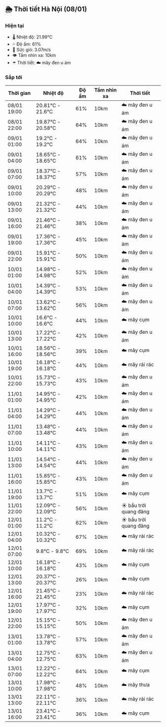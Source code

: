 ## 🌦️ Thời tiết Hà Nội (08/01)

### Hiện tại

- 🌡️ Nhiệt độ: 21.99℃
- 💦 Độ ẩm: 61%
- 💨 Sức gió: 3.07m/s
- 👁️ Tầm nhìn xa: 10km
- ☂️ Thời tiết: ☁️ mây đen u ám

### Sắp tới

| Thời gian | Nhiệt độ | Độ ẩm | Tầm nhìn xa | Thời tiết |
| --- | --- | --- | --- | --- |
| 08/01 19:00 | 20.81℃ - 21.6℃ | 61% | 10km | ☁️ mây đen u ám |
| 08/01 22:00 | 19.87℃ - 20.58℃ | 64% | 10km | ☁️ mây đen u ám |
| 09/01 01:00 | 19.2℃ - 19.2℃ | 64% | 10km | ☁️ mây đen u ám |
| 09/01 04:00 | 18.65℃ - 18.65℃ | 61% | 10km | ☁️ mây đen u ám |
| 09/01 07:00 | 18.37℃ - 18.37℃ | 57% | 10km | ☁️ mây đen u ám |
| 09/01 10:00 | 20.29℃ - 20.29℃ | 48% | 10km | ☁️ mây đen u ám |
| 09/01 13:00 | 21.32℃ - 21.32℃ | 44% | 10km | ☁️ mây đen u ám |
| 09/01 16:00 | 21.46℃ - 21.46℃ | 38% | 10km | ☁️ mây đen u ám |
| 09/01 19:00 | 17.36℃ - 17.36℃ | 45% | 10km | ☁️ mây đen u ám |
| 09/01 22:00 | 15.91℃ - 15.91℃ | 50% | 10km | ☁️ mây đen u ám |
| 10/01 01:00 | 14.98℃ - 14.98℃ | 52% | 10km | ☁️ mây đen u ám |
| 10/01 04:00 | 14.39℃ - 14.39℃ | 53% | 10km | ☁️ mây đen u ám |
| 10/01 07:00 | 13.62℃ - 13.62℃ | 56% | 10km | ☁️ mây đen u ám |
| 10/01 10:00 | 16.6℃ - 16.6℃ | 44% | 10km | ☁️ mây cụm |
| 10/01 13:00 | 17.22℃ - 17.22℃ | 42% | 10km | ☁️ mây đen u ám |
| 10/01 16:00 | 18.56℃ - 18.56℃ | 39% | 10km | ☁️ mây cụm |
| 10/01 19:00 | 16.18℃ - 16.18℃ | 44% | 10km | ☁️ mây rải rác |
| 10/01 22:00 | 15.73℃ - 15.73℃ | 43% | 10km | ☁️ mây đen u ám |
| 11/01 01:00 | 14.95℃ - 14.95℃ | 42% | 10km | ☁️ mây đen u ám |
| 11/01 04:00 | 14.29℃ - 14.29℃ | 44% | 10km | ☁️ mây đen u ám |
| 11/01 07:00 | 13.48℃ - 13.48℃ | 44% | 10km | ☁️ mây đen u ám |
| 11/01 10:00 | 14.11℃ - 14.11℃ | 43% | 10km | ☁️ mây đen u ám |
| 11/01 13:00 | 14.54℃ - 14.54℃ | 44% | 10km | ☁️ mây đen u ám |
| 11/01 16:00 | 15.85℃ - 15.85℃ | 43% | 10km | ☁️ mây đen u ám |
| 11/01 19:00 | 13.7℃ - 13.7℃ | 51% | 10km | ☁️ mây cụm |
| 11/01 22:00 | 12.09℃ - 12.09℃ | 56% | 10km | ☀️ bầu trời quang đãng |
| 12/01 01:00 | 11.2℃ - 11.2℃ | 62% | 10km | ☀️ bầu trời quang đãng |
| 12/01 04:00 | 10.32℃ - 10.32℃ | 67% | 10km | ☁️ mây rải rác |
| 12/01 07:00 | 9.8℃ - 9.8℃ | 69% | 10km | ☁️ mây rải rác |
| 12/01 10:00 | 16.18℃ - 16.18℃ | 43% | 10km | ☁️ mây cụm |
| 12/01 13:00 | 20.37℃ - 20.37℃ | 26% | 10km | ☁️ mây cụm |
| 12/01 16:00 | 21.45℃ - 21.45℃ | 23% | 10km | ☁️ mây rải rác |
| 12/01 19:00 | 17.97℃ - 17.97℃ | 32% | 10km | ☁️ mây cụm |
| 12/01 22:00 | 15.15℃ - 15.15℃ | 50% | 10km | ☁️ mây đen u ám |
| 13/01 01:00 | 13.78℃ - 13.78℃ | 57% | 10km | ☁️ mây đen u ám |
| 13/01 04:00 | 12.75℃ - 12.75℃ | 63% | 10km | ☁️ mây đen u ám |
| 13/01 07:00 | 12.22℃ - 12.22℃ | 64% | 10km | ☁️ mây cụm |
| 13/01 10:00 | 17.98℃ - 17.98℃ | 48% | 10km | ☁️ mây thưa |
| 13/01 13:00 | 22.11℃ - 22.11℃ | 36% | 10km | ☁️ mây rải rác |
| 13/01 16:00 | 23.41℃ - 23.41℃ | 36% | 10km | ☁️ mây cụm |
